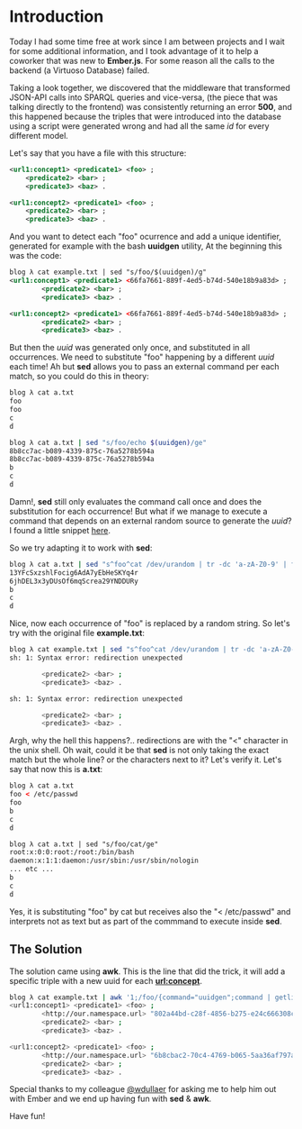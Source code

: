 # Introduction

Today I had some time free at work since I am between projects and I wait for some additional information,
and I took advantage of it to help a coworker that was new to **Ember.js**. For some reason all the calls
to the backend (a Virtuoso Database) failed.

Taking a look together, we discovered that the middleware that transformed JSON-API calls into SPARQL queries and vice-versa,
(the piece that was talking directly to the frontend) was consistently returning an error **500**, and this happened because
the triples that were introduced into the database using a script were generated wrong and had all the same *id* for every different model.

Let's say that you have a file with this structure:

```xml
<url1:concept1> <predicate1> <foo> ;
	<predicate2> <bar> ;
	<predicate3> <baz> .

<url1:concept2> <predicate1> <foo> ;
	<predicate2> <bar> ;
	<predicate3> <baz> .
```


And you want to detect each "foo" ocurrence and add a unique identifier, generated for example with the bash **uuidgen** utility, At the beginning this was the code:

```xml
blog λ cat example.txt | sed "s/foo/$(uuidgen)/g"
<url1:concept1> <predicate1> <66fa7661-889f-4ed5-b74d-540e18b9a83d> ;
        <predicate2> <bar> ;
        <predicate3> <baz> .

<url1:concept2> <predicate1> <66fa7661-889f-4ed5-b74d-540e18b9a83d> ;
        <predicate2> <bar> ;
        <predicate3> <baz> .

```

But then the *uuid* was generated only once, and substituted in all occurrences. We need to substitute "foo" happening by a different *uuid* each time! Ah but **sed** allows you to pass an external command per each match, so you could do this in theory:

```sh
blog λ cat a.txt
foo
foo
c
d

blog λ cat a.txt | sed "s/foo/echo $(uuidgen)/ge"
8b8cc7ac-b089-4339-875c-76a5278b594a
8b8cc7ac-b089-4339-875c-76a5278b594a
b
c
d
```

Damn!, **sed** still only evaluates the command call once and does the substitution for each occurrence!
But what if we manage to execute a command that depends on an external random source to generate the *uuid*? I found a little snippet [here](https://gist.github.com/earthgecko/3089509).

So we try adapting it to work with **sed**:

```sh
blog λ cat a.txt | sed "s^foo^cat /dev/urandom | tr -dc 'a-zA-Z0-9' | fold -w ${1:-32} | head -n 1^ge"
13YFcSxzshlFocig6AdA7yEbHeSKYq4r
6jhDEL3x3yDUsOf6mqScrea29YNDDURy
b
c
d

```

Nice, now each occurrence of "foo" is replaced by a random string. So let's try with the original file **example.txt**:


```sh
blog λ cat example.txt | sed "s^foo^cat /dev/urandom | tr -dc 'a-zA-Z0-9' | fold -w ${1:-32} | head -n 1^ge"
sh: 1: Syntax error: redirection unexpected

        <predicate2> <bar> ;
        <predicate3> <baz> .

sh: 1: Syntax error: redirection unexpected

        <predicate2> <bar> ;
        <predicate3> <baz> .
```

Argh, why the hell this happens?.. redirections are with the "<" character in the unix shell. Oh wait, could it be that **sed** is not only taking the exact match but the whole line? or the characters next to it? Let's verify it. Let's say that now this is **a.txt**:

```xml
blog λ cat a.txt
foo < /etc/passwd
foo
b
c
d

blog λ cat a.txt | sed "s/foo/cat/ge"
root:x:0:0:root:/root:/bin/bash
daemon:x:1:1:daemon:/usr/sbin:/usr/sbin/nologin
... etc ...
b
c
d
```

Yes, it is substituting "foo" by cat but receives also the "< /etc/passwd" and interprets not as text but as part of the commmand to execute inside **sed**.

## The Solution

The solution came using **awk**. This is the line that did the trick, it will add a specific triple with a new uuid for each **<url:concept>**.


```sh
blog λ cat example.txt | awk '1;/foo/{command="uuidgen";command | getline uuidgen;close(command); print "\t<http://our.namespace.url> \"" uuidgen "\" ;"}'
<url1:concept1> <predicate1> <foo> ;
        <http://our.namespace.url> "802a44bd-c28f-4856-b275-e24c666308c8" ;
        <predicate2> <bar> ;
        <predicate3> <baz> .

<url1:concept2> <predicate1> <foo> ;
        <http://our.namespace.url> "6b8cbac2-70c4-4769-b065-5aa36af797a4" ;
        <predicate2> <bar> ;
        <predicate3> <baz> .

```


Special thanks to my colleague [@wdullaer](https://wdullaer.com/) for asking me to help him out with Ember and we end up having fun with **sed** & **awk**.

Have fun!
